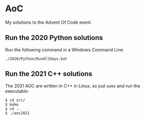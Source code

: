 # AoC
My solutions to the Advent Of Code event.

## Run the 2020 Python solutions
Run the following command in a Windows Command Line:
```
./2020/Python/RunAllDays.bat
```

## Run the 2021 C++ solutions
The 2021 AOC are written in C++ in Linux, so just `make` and run the executable:
```
$ cd src/
$ make
$ cd ..
$ ./aoc2021
```
